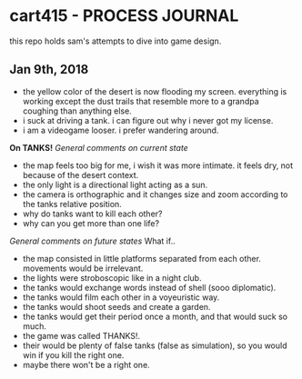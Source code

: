 # cart415 - PROCESS JOURNAL
this repo holds sam's attempts to dive into game design.

## Jan 9th, 2018

- the yellow color of the desert is now flooding my screen. everything is working except the dust trails that resemble more to a grandpa coughing than anything else.
- i suck at driving a tank. i can figure out why i never got my license.
- i am a videogame looser. i prefer wandering around.

**On TANKS!**
*General comments on current state*
- the map feels too big for me, i wish it was more intimate. it feels dry, not because of the desert context.
- the only light is a directional light acting as a sun. 
- the camera is orthographic and it changes size and zoom according to the tanks relative position.
- why do tanks want to kill each other?
- why can you get more than one life?

*General comments on future states*
What if..
- the map consisted in little platforms separated from each other. movements would be irrelevant. 
- the lights were stroboscopic like in a night club.
- the tanks would exchange words instead of shell (sooo diplomatic).
- the tanks would film each other in a voyeuristic way.
- the tanks would shoot seeds and create a garden.
- the tanks would get their period once a month, and that would suck so much.
- the game was called THANKS!.
- their would be plenty of false tanks (false as simulation), so you would win if you kill the right one. 
- maybe there won't be a right one.

